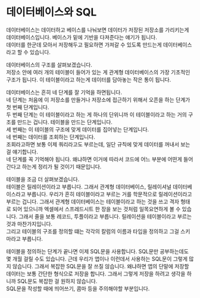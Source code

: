 # 데이터베이스와 SQL

데이터베이스는 데이터하고 베이스를 나눠보면 데이터가 저장된 저장소를 가리키는게 데이터베이스입니다. 베이스가 밑에 기반을 다져준다는 얘기가 됩니다.  
데이터를 한군데 모아서 저장해두고 필요하면 가져갈 수 있도록 만드는게 데이터베이스라고 할 수 있습니다.  

데이터베이스의 구조를 살펴보겠습니다.  
저장소 안에 여러 개의 테이블이 들어가 있는 게 관계형 데이터베이스의 가장 기초적인 구조가 됩니다. 이 테이블이라고 하는게 데이터를 담아놓는 작은 통이 됩니다. 

데이터베이스는 흔히 네 단계를 잘 기억을 하면됩니다.  
네 단계는 처음에 이 저장소를 만들거나 저장소에 접근하기 위해서 오픈을 하는 단계가 첫 번째 단계입니다.  
두 번째 단계는 이 테이블이라고 하는 게 하나의 단위니까 이 테이블이라고 하는 거의 구조를 만드는 겁니다. 테이블을 만드는 단계입니다.  
세 번째는 이 테이블의 구조에 맞게 데이터를 집어넣는 단계입니다.  
네 번째는 데이터를 조회하는 단계입니다.  
조회라고하면 보통 이제 쿼리라고도 부르는데, 일단 규칙에 맞게 데이터를 꺼내서 보는 걸 얘기합니다.  
네 단계를 꼭 기억해야 됩니다. 왜냐하면 이거에 따라서 코드에 어느 부분에 어떤게 들어간다고 하는게 정리가 될 것이기 때문입니다.  


테이블을 조금 더 살펴보겠습니다.  
테이블은 릴레이션이라고 부릅니다. 그래서 관계형 데이터베이스, 릴레이셔널 데이터베이스라고 부릅니다. 우리가 흔히 테이블이라고 부르는 거를 학문적으로 릴레이션이라고 부르는 겁니다. 
그래서 관계형 데이터베이스는 테이블이라고 하는 것을 쓰고 격자 형태로 되어 있으니까 엑셀에서 스프레드시트 한 장을 보는 것처럼 일목요연하게 볼 수 있습니다. 그래서 줄을 보통 레코드, 투플이라고 부릅니다. 
릴레이션을 테이블이라고 부르는 것과 마찬가지입니다.  
그리고 테이블의 구조를 정의할 떄는 각각의 칼럼의 이름과 타입을 정의하고 그걸 스키마라고 부릅니다.  
  
  
테이블을 정의하는 단계가 끝나면 이제 SQL문을 사용합니다. SQL문만 공부하는데도 몇 개월 걸릴 수도 있습니다. 근데 우리가 앱이나 이런데서 사용하는 SQL문이 그렇게 많지 않습니다. 그래서 복잡한 SQL문을 잘 쓰질 않습니다. 
왜냐하면 앱의 단말에 저장할 데이터는 보통 간단한 형식으로 저장을 합니다. 그래서 그렇게 저장을 하려고 생각을 하니까 SQL문도 복잡한 걸 원하지 않습니다.  
SQL문을 작성할 때에 띄어쓰기, 콤마 등을 주의해야할 부분입니다. 
 